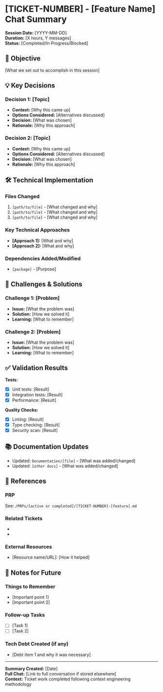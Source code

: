 # [TICKET-NUMBER] - [Feature Name] Chat Summary

**Session Date:** [YYYY-MM-DD]  
**Duration:** [X hours, Y messages]  
**Status:** [Completed/In Progress/Blocked]

## 🎯 Objective

[What we set out to accomplish in this session]

## 💡 Key Decisions

### Decision 1: [Topic]
- **Context:** [Why this came up]
- **Options Considered:** [Alternatives discussed]
- **Decision:** [What was chosen]
- **Rationale:** [Why this approach]

### Decision 2: [Topic]
- **Context:** [Why this came up]
- **Options Considered:** [Alternatives discussed]
- **Decision:** [What was chosen]
- **Rationale:** [Why this approach]

## 🛠️ Technical Implementation

### Files Changed
1. `[path/to/file]` - [What changed and why]
2. `[path/to/file]` - [What changed and why]
3. `[path/to/file]` - [What changed and why]

### Key Technical Approaches
- **[Approach 1]:** [What and why]
- **[Approach 2]:** [What and why]

### Dependencies Added/Modified
- `[package]` - [Purpose]

## 🧩 Challenges & Solutions

### Challenge 1: [Problem]
- **Issue:** [What the problem was]
- **Solution:** [How we solved it]
- **Learning:** [What to remember]

### Challenge 2: [Problem]
- **Issue:** [What the problem was]
- **Solution:** [How we solved it]
- **Learning:** [What to remember]

## ✅ Validation Results

**Tests:**
- [X] Unit tests: [Result]
- [X] Integration tests: [Result]
- [X] Performance: [Result]

**Quality Checks:**
- [X] Linting: [Result]
- [X] Type checking: [Result]
- [X] Security scan: [Result]

## 📚 Documentation Updates

- Updated: `Documentation/[file]` - [What was added/changed]
- Updated: `[other docs]` - [What was added/changed]

## 🔗 References

### PRP
See: `/PRPs/[active or completed]/[TICKET-NUMBER]-[feature].md`

### Related Tickets
- [TICKET-XXX]: [Relation]
- [TICKET-YYY]: [Relation]

### External Resources
- [Resource name/URL]: [How it helped]

## 📝 Notes for Future

### Things to Remember
- [Important point 1]
- [Important point 2]

### Follow-up Tasks
- [ ] [Task 1]
- [ ] [Task 2]

### Tech Debt Created (if any)
- [Debt item 1 and why it was necessary]

---

**Summary Created:** [Date]  
**Full Chat:** [Link to full conversation if stored elsewhere]  
**Context:** Ticket work completed following context engineering methodology
